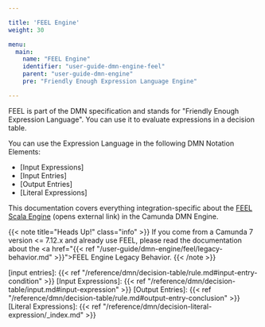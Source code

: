 ```yaml
---

title: 'FEEL Engine'
weight: 30

menu:
  main:
    name: "FEEL Engine"
    identifier: "user-guide-dmn-engine-feel"
    parent: "user-guide-dmn-engine"
    pre: "Friendly Enough Expression Language Engine"

---
```


FEEL is part of the DMN specification and stands for "Friendly Enough Expression Language". You can 
use it to evaluate expressions in a decision table.

You can use the Expression Language in the following DMN Notation Elements:

* [Input Expressions]
* [Input Entries]
* [Output Entries]
* [Literal Expressions]

This documentation covers everything integration-specific about the 
[FEEL Scala Engine][] (opens external link) in the Camunda DMN Engine.

{{< note title="Heads Up!" class="info" >}}
If you come from a Camunda 7 version <= 7.12.x and already use FEEL, 
please read the documentation about the 
<a href="{{< ref "/user-guide/dmn-engine/feel/legacy-behavior.md" >}}">FEEL Engine Legacy Behavior</a>.
{{< /note >}}

[FEEL Scala Engine]: https://github.com/camunda/feel-scala
[input entries]: {{< ref "/reference/dmn/decision-table/rule.md#input-entry-condition" >}}
[Input Expressions]: {{< ref "/reference/dmn/decision-table/input.md#input-expression" >}}
[Output Entries]: {{< ref "/reference/dmn/decision-table/rule.md#output-entry-conclusion" >}}
[Literal Expressions]: {{< ref "/reference/dmn/decision-literal-expression/_index.md" >}}
